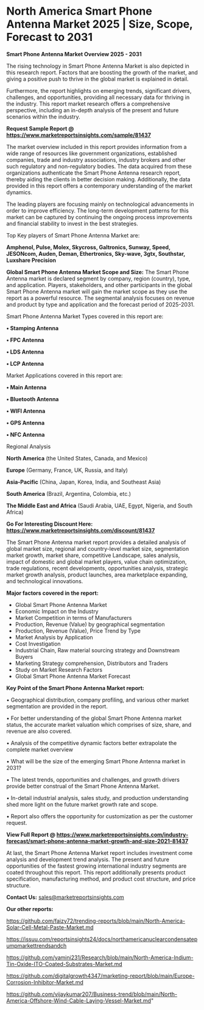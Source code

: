 # North America Smart Phone Antenna Market 2025 | Size, Scope, Forecast to 2031

<Strong> Smart Phone Antenna Market Overview 2025 - 2031</strong>

The rising technology in Smart Phone Antenna Market is also depicted in this research report. Factors that are boosting the growth of the market, and giving a positive push to thrive in the global market is explained in detail.

Furthermore, the report highlights on emerging trends, significant drivers, challenges, and opportunities, providing all necessary data for thriving in the industry. This report market research offers a comprehensive perspective, including an in-depth analysis of the present and future scenarios within the industry.

<strong>Request Sample Report @ <a href=https://www.marketreportsinsights.com/sample/81437>https://www.marketreportsinsights.com/sample/81437</a></strong>

The market overview included in this report provides information from a wide range of resources like government organizations, established companies, trade and industry associations, industry brokers and other such regulatory and non-regulatory bodies. The data acquired from these organizations authenticate the Smart Phone Antenna research report, thereby aiding the clients in better decision making. Additionally, the data provided in this report offers a contemporary understanding of the market dynamics.

The leading players are focusing mainly on technological advancements in order to improve efficiency. The long-term development patterns for this market can be captured by continuing the ongoing process improvements and financial stability to invest in the best strategies.

Top Key players of Smart Phone Antenna Market are:

<strong>Amphenol, Pulse, Molex, Skycross, Galtronics, Sunway, Speed, JESONcom, Auden, Deman, Ethertronics, Sky-wave, 3gtx, Southstar, Luxshare Precision</strong>

<strong><b>Global Smart Phone Antenna Market Scope and Size:</b></strong>
The Smart Phone Antenna market is declared segment by company, region (country), type, and application. Players, stakeholders, and other participants in the global Smart Phone Antenna market will gain the market scope as they use the report as a powerful resource. The segmental analysis focuses on revenue and product by type and application and the forecast period of 2025-2031.

Smart Phone Antenna Market Types covered in this report are:

<strong>• Stamping Antenna

• FPC Antenna

• LDS Antenna

• LCP Antenna</strong>

Market Applications covered in this report are:

<strong>• Main Antenna

• Bluetooth Antenna

• WIFI Antenna

• GPS Antenna

• NFC Antenna</strong> 

Regional Analysis

<strong>North America</strong> (the United States, Canada, and Mexico)

<strong>Europe</strong> (Germany, France, UK, Russia, and Italy)

<strong>Asia-Pacific</strong> (China, Japan, Korea, India, and Southeast Asia)

<strong>South America</strong> (Brazil, Argentina, Colombia, etc.)

<strong>The Middle East and Africa</strong> (Saudi Arabia, UAE, Egypt, Nigeria, and South Africa)

<strong>Go For Interesting Discount Here: <a href=https://www.marketreportsinsights.com/discount/81437>https://www.marketreportsinsights.com/discount/81437</a></strong>

The Smart Phone Antenna market report provides a detailed analysis of global market size, regional and country-level market size, segmentation market growth, market share, competitive Landscape, sales analysis, impact of domestic and global market players, value chain optimization, trade regulations, recent developments, opportunities analysis, strategic market growth analysis, product launches, area marketplace expanding, and technological innovations.

<strong><b>Major factors covered in the report:</b></strong>
<ul>
  <li>Global Smart Phone Antenna Market </li>
  <li>Economic Impact on the Industry</li>
  <li>Market Competition in terms of Manufacturers</li>
  <li>Production, Revenue (Value) by geographical segmentation</li>
  <li>Production, Revenue (Value), Price Trend by Type</li>
  <li>Market Analysis by Application</li>
  <li>Cost Investigation</li>
  <li>Industrial Chain, Raw material sourcing strategy and Downstream Buyers</li>
  <li>Marketing Strategy comprehension, Distributors and Traders</li>
  <li>Study on Market Research Factors</li>
  <li>Global Smart Phone Antenna Market Forecast</li>
</ul>

<strong><b>Key Point of the Smart Phone Antenna Market report:</b></strong>

• Geographical distribution, company profiling, and various other market segmentation are provided in the report.

• For better understanding of the global Smart Phone Antenna market status, the accurate market valuation which comprises of size, share, and revenue are also covered.

• Analysis of the competitive dynamic factors better extrapolate the complete market overview

• What will be the size of the emerging Smart Phone Antenna market in 2031?

• The latest trends, opportunities and challenges, and growth drivers provide better construal of the Smart Phone Antenna Market.

• In-detail industrial analysis, sales study, and production understanding shed more light on the future market growth rate and scope.

• Report also offers the opportunity for customization as per the customer request.

<strong><b>View Full Report @ <a href=https://www.marketreportsinsights.com/industry-forecast/smart-phone-antenna-market-growth-and-size-2021-81437>https://www.marketreportsinsights.com/industry-forecast/smart-phone-antenna-market-growth-and-size-2021-81437</a></b></strong>


At last, the Smart Phone Antenna Market report includes investment come analysis and development trend analysis. The present and future opportunities of the fastest growing international industry segments are coated throughout this report. This report additionally presents product specification, manufacturing method, and product cost structure, and price structure.

<strong>Contact Us:</strong>
sales@marketreportsinsights.com

<strong>Our other reports:</strong>

<a href=https://github.com/faizy72/trending-reports/blob/main/North-America-Solar-Cell-Metal-Paste-Market.md>https://github.com/faizy72/trending-reports/blob/main/North-America-Solar-Cell-Metal-Paste-Market.md</a>

<a href=https://issuu.com/reportsinsights24/docs/northamericanuclearcondensatepumpmarkettrendsandch>https://issuu.com/reportsinsights24/docs/northamericanuclearcondensatepumpmarkettrendsandch</a>

<a href=https://github.com/yamini231/Research/blob/main/North-America-Indium-Tin-Oxide-ITO-Coated-Substrates-Market.md>https://github.com/yamini231/Research/blob/main/North-America-Indium-Tin-Oxide-ITO-Coated-Substrates-Market.md</a>

<a href=https://github.com/digitalgrowth4347/marketing-report/blob/main/Europe-Corrosion-Inhibitor-Market.md>https://github.com/digitalgrowth4347/marketing-report/blob/main/Europe-Corrosion-Inhibitor-Market.md</a>

<a href=https://github.com/vijaykumar207/Business-trend/blob/main/North-America-Offshore-Wind-Cable-Laying-Vessel-Market.md>https://github.com/vijaykumar207/Business-trend/blob/main/North-America-Offshore-Wind-Cable-Laying-Vessel-Market.md</a>"
